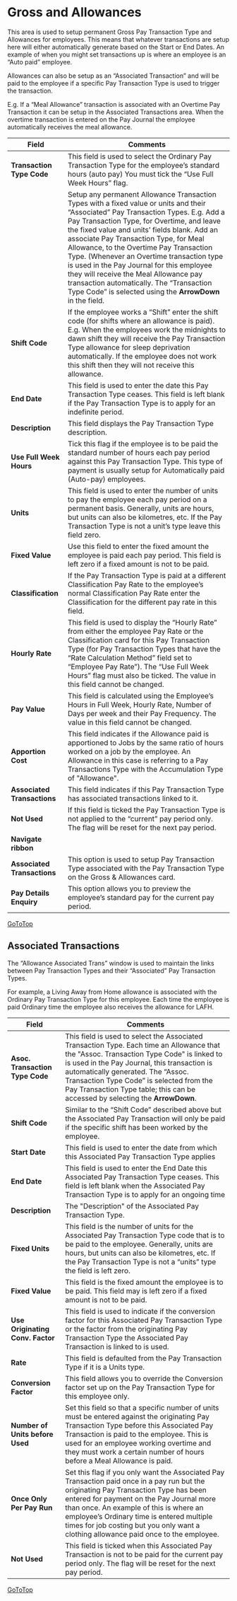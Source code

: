# Gross and Allowances

This area is used to setup permanent Gross Pay Transaction Type and Allowances for employees.   This means that whatever transactions are setup here will either automatically generate based on the Start or End Dates.  An example of when you might set transactions up is where an employee is an “Auto paid” employee.  

Allowances can also be setup as an “Associated Transaction” and will be paid to the employee if a specific Pay Transaction Type is used to trigger the transaction.  
  
E.g. If a “Meal Allowance” transaction is associated with an Overtime Pay Transaction it can be setup in the Associated Transactions area.  When the overtime transaction is entered on the Pay Journal the employee automatically receives the meal allowance.


|Field|Comments|
|---|---|
|**Transaction Type Code**|This field is used to select the Ordinary Pay Transaction Type for the employee’s standard hours (auto pay) You must tick the “Use Full Week Hours” flag.|
||Setup any permanent Allowance Transaction Types with a fixed value or units and their “Associated” Pay Transaction Types. E.g. Add a Pay Transaction Type, for Overtime, and leave the fixed value and units’ fields blank.  Add an associate Pay Transaction Type, for Meal Allowance, to the Overtime Pay Transaction Type.  (Whenever an Overtime transaction type is used in the Pay Journal for this employee they will receive the Meal Allowance pay transaction automatically.  The “Transaction Type Code” is selected using the **ArrowDown** in the field.|
|**Shift Code**|If the employee works a “Shift” enter the shift code (for shifts where an allowance is paid).  E.g. When the employees work the midnights to dawn shift they will receive the Pay Transaction Type allowance for sleep deprivation automatically.  If the employee does not work this shift then they will not receive this allowance.||Start Date|This field is used to enter the date from which this Pay Transaction Type applies.|
|**End Date**|This field is used to enter the date this Pay Transaction Type ceases.  This field is left blank if the Pay Transaction Type is to apply for an indefinite period.|
|**Description**|This field displays the Pay Transaction Type description.|
|**Use Full Week Hours**|Tick this flag if the employee is to be paid the standard number of hours each pay period against this Pay Transaction Type.  This type of payment is usually setup for Automatically paid (Auto-pay) employees.|
|**Units**|This field is used to enter the number of units to pay the employee each pay period on a permanent basis.  Generally, units are hours, but units can also be kilometres, etc.  If the Pay Transaction Type is not a unit’s type leave this field zero.|
|**Fixed Value**|Use this field to enter the fixed amount the employee is paid each pay period.  This field is left zero if a fixed amount is not to be paid.|
|**Classification**|If the Pay Transaction Type is paid at a different Classification Pay Rate to the employee’s normal Classification Pay Rate enter the Classification for the different pay rate in this field.|
|**Hourly Rate**|This field is used to display the “Hourly Rate” from either the employee Pay Rate or the Classification card for this Pay Transaction Type (for Pay Transaction Types that have the “Rate Calculation Method” field set to “Employee Pay Rate”).  The “Use Full Week Hours” flag must also be ticked.  The value in this field cannot be changed. |
|**Pay Value**|This field is calculated using the Employee’s Hours in Full Week, Hourly Rate, Number of Days per week and their Pay Frequency.  The value in this field cannot be changed. |
|**Apportion Cost**|This field indicates if the Allowance paid is apportioned to Jobs by the same ratio of hours worked on a job by the employee.  An Allowance in this case is referring to a Pay Transactions Type with the Accumulation Type of "Allowance".|
|**Associated Transactions**|This field indicates if this Pay Transaction Type has associated transactions linked to it.|
|**Not Used**|If this field is ticked the Pay Transaction Type is not applied to the “current” pay period only.  The flag will be reset for the next pay period.|
|**Navigate ribbon**||
|**Associated Transactions**|This option is used to setup Pay Transaction Type associated with the Pay Transaction Type on the Gross & Allowances card.|
|**Pay Details Enquiry**|This option allows you to preview the employee’s standard pay for the current pay period.|

[GoToTop](#gross-and-allowances)
 
## Associated Transactions

The “Allowance Associated Trans” window is used to maintain the links between Pay Transaction Types and their “Associated” Pay Transaction Types.  

  
For example, a Living Away from Home allowance is associated with the Ordinary Pay Transaction Type for this employee.  Each time the employee is paid Ordinary time the employee also receives the allowance for LAFH.

 
 |Field|Comments|
 |---|---|
 |**Asoc. Transaction Type Code**|This field is used to select the Associated Transaction Type.  Each time an Allowance that the "Assoc. Transaction Type Code" is linked to is used in the Pay Journal, this transaction is automatically generated.  The “Assoc. Transaction Type Code” is selected from the Pay Transaction Type table; this can be accessed by selecting the **ArrowDown**.|
 |**Shift Code**|Similar to the “Shift Code” described above but the Associated Pay Transaction will only be paid if the specific shift has been worked by the employee.|
 |**Start Date**|This field is used to enter the date from which this Associated Pay Transaction Type applies|
 |**End Date**|This field is used to enter the End Date this Associated Pay Transaction Type ceases.  This field is left blank when the Associated Pay Transaction Type is to apply for an ongoing time|
 |**Description**|The "Description" of the Associated Pay Transaction Type.|
 |**Fixed Units**|This field is the number of units for the Associated Pay Transaction Type code that is to be paid to the employee.  Generally, units are hours, but units can also be kilometres, etc.  If the Pay Transaction Type is not a “units” type the field is left zero.|
 |**Fixed Value**|This field is the fixed amount the employee is to be paid.  This field may is left zero if a fixed amount is not to be paid.|
 |**Use Originating Conv. Factor**|This field is used to indicate if the conversion factor for this Associated Pay Transaction Type or the factor from the originating Pay Transaction Type the Associated Pay Transaction is linked to is used.|
 |**Rate**|This field is defaulted from the Pay Transaction Type if it is a Units type.|
 |**Conversion Factor**|This field allows you to override the Conversion factor set up on the Pay Transaction Type for this employee only.|
 |**Number of Units before Used**|Set this field so that a specific number of units must be entered against the originating Pay Transaction Type before this Associated Pay Transaction is paid to the employee.  This is used for an employee working overtime and they must work a certain number of hours before a Meal Allowance is paid.|
 |**Once Only Per Pay Run**|Set this flag if you only want the Associated Pay Transaction paid once in a pay run but the originating Pay Transaction Type has been entered for payment on the Pay Journal more than once. An example of this is where an employee’s Ordinary time is entered multiple times for job costing but you only want a clothing allowance paid once to the employee.|
|**Not Used**|This field is ticked when this Associated Pay Transaction is not to be paid for the current pay period only.  The flag will be reset for the next pay period.|
 
 
[GoToTop](#gross-and-allowances)
 
 

